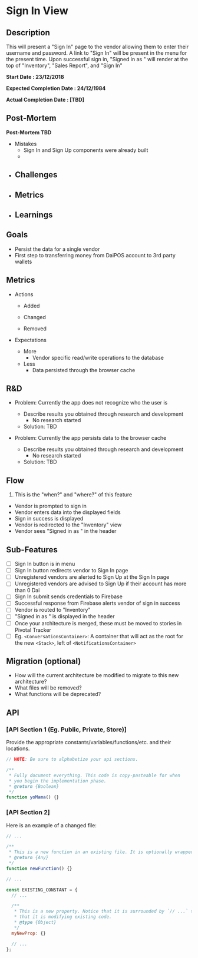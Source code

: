 # Sign In View

## Description

This will present a "Sign In" page to the vendor allowing them to enter their
username and password. A link to "Sign In" will be present in the menu for the
present time. Upon successful sign in, "Signed in as <username>" will render at
the top of "Inventory", "Sales Report", and "Sign In"

**Start Date : 23/12/2018**

**Expected Completion Date : 24/12/1984**

**Actual Completion Date : [TBD]**

## Post-Mortem

**Post-Mortem TBD**

- Mistakes
  - Sign In and Sign Up components were already built
  -
- ## Challenges
- ## Metrics
- ## Learnings

## Goals

- Persist the data for a single vendor
- First step to transferring money from DaiPOS account to 3rd party wallets

## Metrics

- Actions

  - Added

  - Changed

  - Removed

- Expectations
  - More
    - Vendor specific read/write operations to the database
  - Less
    - Data persisted through the browser cache

## R&D

- Problem: Currently the app does not recognize who the user is

  - Describe results you obtained through research and development
    - No research started
  - Solution: TBD

- Problem: Currently the app persists data to the browser cache
  - Describe results you obtained through research and development
    - No research started
  - Solution: TBD

## Flow

1. This is the "when?" and "where?" of this feature

- Vendor is prompted to sign in
- Vendor enters data into the displayed fields
- Sign in success is displayed
- Vendor is redirected to the "Inventory" view
- Vendor sees "Signed in as <username>" in the header

## Sub-Features

- [ ] Sign In button is in menu
- [ ] Sign In button redirects vendor to Sign In page
- [ ] Unregistered vendors are alerted to Sign Up at the Sign In page
- [ ] Unregistered vendors are advised to Sign Up if their account has more
      than 0 Dai
- [ ] Sign In submit sends credentials to Firebase
- [ ] Successful response from Firebase alerts vendor of sign in success
- [ ] Vendor is routed to "Inventory"
- [ ] "Signed in as <username>" is displayed in the header
- [ ] Once your architecture is merged, these must be moved to stories in Pivotal Tracker
- [ ] Eg. `<ConversationsContainer>`: A container that will act as the root for the new `<Stack>`, left of `<NotificationsContainer>`

## Migration (optional)

- How will the current architecture be modified to migrate to this new architecture?
- What files will be removed?
- What functions will be deprecated?

## API

### [API Section 1 (Eg. Public, Private, Store)]

Provide the appropriate constants/variables/functions/etc. and their locations.

```js
// NOTE: Be sure to alphabetize your api sections.

/**
 * Fully document everything. This code is copy-pasteable for when
 * you begin the implementation phase.
 * @return {Boolean}
 */
function yoMama() {}
```

### [API Section 2]

Here is an example of a changed file:

```js
// ...

/**
 * This is a new function in an existing file. It is optionally wrapped in `// ...`.
 * @return {Any}
 */
function newFunction() {}

// ...

const EXISTING_CONSTANT = {
  // ...

  /**
   * This is a new property. Notice that it is surrounded by `// ...` to show
   * that it is modifying existing code.
   * @type {Object}
   */
  myNewProp: {}

  // ...
};
```
